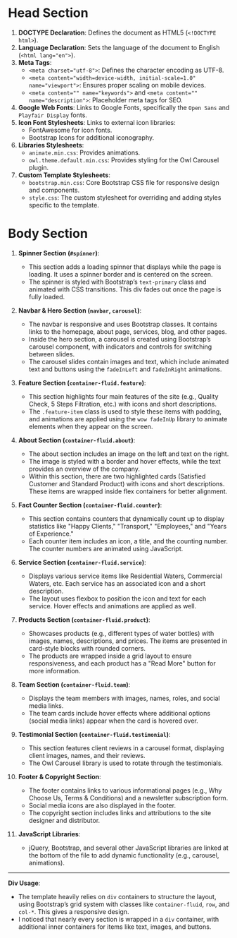 # Head Section

1. **DOCTYPE Declaration**: Defines the document as HTML5 (`<!DOCTYPE html>`).
2. **Language Declaration**: Sets the language of the document to English (`<html lang="en">`).
3. **Meta Tags**:
    - `<meta charset="utf-8">`: Defines the character encoding as UTF-8.
    - `<meta content="width=device-width, initial-scale=1.0" name="viewport">`: Ensures proper scaling on mobile devices.
    - `<meta content="" name="keywords">` and `<meta content="" name="description">`: Placeholder meta tags for SEO.
4. **Google Web Fonts**: Links to Google Fonts, specifically the `Open Sans` and `Playfair Display` fonts.
5. **Icon Font Stylesheets**: Links to external icon libraries:
    - FontAwesome for icon fonts.
    - Bootstrap Icons for additional iconography.
6. **Libraries Stylesheets**:
    - `animate.min.css`: Provides animations.
    - `owl.theme.default.min.css`: Provides styling for the Owl Carousel plugin.
7. **Custom Template Stylesheets**:
    - `bootstrap.min.css`: Core Bootstrap CSS file for responsive design and components.
    - `style.css`: The custom stylesheet for overriding and adding styles specific to the template.

# Body Section

1. **Spinner Section (`#spinner`)**: 
    - This section adds a loading spinner that displays while the page is loading. It uses a spinner border and is centered on the screen.
    - The spinner is styled with Bootstrap’s `text-primary` class and animated with CSS transitions. This div fades out once the page is fully loaded.
    
2. **Navbar & Hero Section (`navbar`, `carousel`)**:
    - The navbar is responsive and uses Bootstrap classes. It contains links to the homepage, about page, services, blog, and other pages.
    - Inside the hero section, a carousel is created using Bootstrap’s carousel component, with indicators and controls for switching between slides.
    - The carousel slides contain images and text, which include animated text and buttons using the `fadeInLeft` and `fadeInRight` animations.
    
3. **Feature Section (`container-fluid.feature`)**:
    - This section highlights four main features of the site (e.g., Quality Check, 5 Steps Filtration, etc.) with icons and short descriptions. 
    - The `.feature-item` class is used to style these items with padding, and animations are applied using the `wow fadeInUp` library to animate elements when they appear on the screen.

4. **About Section (`container-fluid.about`)**:
    - The about section includes an image on the left and text on the right.
    - The image is styled with a border and hover effects, while the text provides an overview of the company.
    - Within this section, there are two highlighted cards (Satisfied Customer and Standard Product) with icons and short descriptions. These items are wrapped inside flex containers for better alignment.

5. **Fact Counter Section (`container-fluid.counter`)**:
    - This section contains counters that dynamically count up to display statistics like "Happy Clients," "Transport," "Employees," and "Years of Experience."
    - Each counter item includes an icon, a title, and the counting number. The counter numbers are animated using JavaScript.

6. **Service Section (`container-fluid.service`)**:
    - Displays various service items like Residential Waters, Commercial Waters, etc. Each service has an associated icon and a short description.
    - The layout uses flexbox to position the icon and text for each service. Hover effects and animations are applied as well.

7. **Products Section (`container-fluid.product`)**:
    - Showcases products (e.g., different types of water bottles) with images, names, descriptions, and prices. The items are presented in card-style blocks with rounded corners.
    - The products are wrapped inside a grid layout to ensure responsiveness, and each product has a "Read More" button for more information.

8. **Team Section (`container-fluid.team`)**:
    - Displays the team members with images, names, roles, and social media links.
    - The team cards include hover effects where additional options (social media links) appear when the card is hovered over.

9. **Testimonial Section (`container-fluid.testimonial`)**:
    - This section features client reviews in a carousel format, displaying client images, names, and their reviews.
    - The Owl Carousel library is used to rotate through the testimonials.

10. **Footer & Copyright Section**:
    - The footer contains links to various informational pages (e.g., Why Choose Us, Terms & Conditions) and a newsletter subscription form.
    - Social media icons are also displayed in the footer.
    - The copyright section includes links and attributions to the site designer and distributor.
    
11. **JavaScript Libraries**:
    - jQuery, Bootstrap, and several other JavaScript libraries are linked at the bottom of the file to add dynamic functionality (e.g., carousel, animations).

---

**Div Usage**:
- The template heavily relies on `div` containers to structure the layout, using Bootstrap’s grid system with classes like `container-fluid`, `row`, and `col-*`. This gives a responsive design.
- I noticed that nearly every section is wrapped in a `div` container, with additional inner containers for items like text, images, and buttons. 